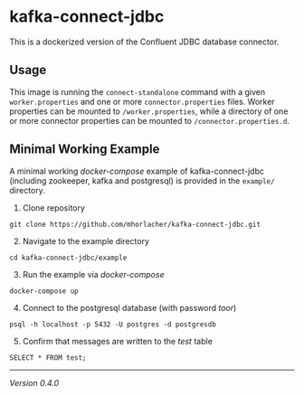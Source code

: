 # kafka-connect-jdbc

This is a dockerized version of the Confluent JDBC database connector. 


## Usage

This image is running the `connect-standalone` command with a given `worker.properties` and one or more `connector.properties` files. 
Worker properties can be mounted to `/worker.properties`, while a directory of one or more connector properties can be mounted to `/connector.properties.d`. 


## Minimal Working Example

A minimal working *docker-compose* example of kafka-connect-jdbc (including zookeeper, kafka and postgresql) is provided 
in the `example/` directory. 

1. Clone repository
```
git clone https://github.com/mhorlacher/kafka-connect-jdbc.git
```

2. Navigate to the example directory
```
cd kafka-connect-jdbc/example
```

3. Run the example via *docker-compose*
```
docker-compose up
```

4. Connect to the postgresql database (with password *toor*)
```
psql -h localhost -p 5432 -U postgres -d postgresdb
```

5. Confirm that messages are written to the *test* table
```
SELECT * FROM test;
```


---

*Version 0.4.0*